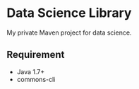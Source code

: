# Data Science Library
My private Maven project for data science.  

## Requirement
- Java 1.7+  
- commons-cli
